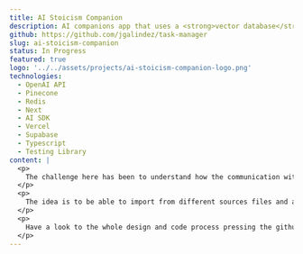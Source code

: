 ```yaml
---
title: AI Stoicism Companion
description: AI companions app that uses a <strong>vector database</strong> with similarity search to retrieve and <strong>prompt</strong> conversations.
github: https://github.com/jgalindez/task-manager
slug: ai-stoicism-companion
status: In Progress
featured: true
logo: '../../assets/projects/ai-stoicism-companion-logo.png'
technologies:
  - OpenAI API
  - Pinecone
  - Redis
  - Next
  - AI SDK
  - Vercel
  - Supabase
  - Typescript
  - Testing Library
content: |
  <p>
    The challenge here has been to understand how the communication with the google api works to create a knowledge base in the jupyter notebook. 
  </p>
  <p>
    The idea is to be able to import from different sources files and attach them to jupyter notebook via API, taking into consideration the user authentication in google, you can select a series of files from your preferred folder in google drive to index it in the app, this does not affect your files in google drive, once indexed in the app, you can start the creation of your knowledge base to your Jupyter Notebook.
  </p>
  <p>
    Have a look to the whole design and code process pressing the github icon. 
  </p>
---
```

